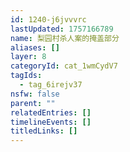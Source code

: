 ```yaml
---
id: 1240-j6jvvvrc
lastUpdated: 1757166789
name: 梨园村杀人案的掩盖部分
aliases: []
layer: 8
categoryId: cat_1wmCydV7
tagIds:
  - tag_6irejv37
nsfw: false
parent: ""
relatedEntries: []
timelineEvents: []
titledLinks: []
---
```


